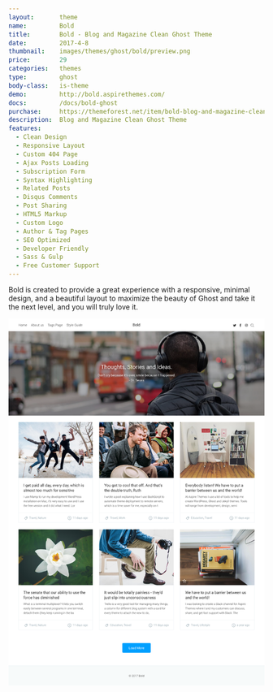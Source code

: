 ```yaml
---
layout:       theme
name:         Bold
title:        Bold - Blog and Magazine Clean Ghost Theme
date:         2017-4-8
thumbnail:    images/themes/ghost/bold/preview.png
price:        29
categories:   themes
type:         ghost
body-class:   is-theme
demo:         http://bold.aspirethemes.com/
docs:         /docs/bold-ghost
purchase:     https://themeforest.net/item/bold-blog-and-magazine-clean-ghost-theme/19663870
description:  Blog and Magazine Clean Ghost Theme
features:
  - Clean Design
  - Responsive Layout
  - Custom 404 Page
  - Ajax Posts Loading
  - Subscription Form
  - Syntax Highlighting
  - Related Posts
  - Disqus Comments
  - Post Sharing
  - HTML5 Markup
  - Custom Logo
  - Author & Tag Pages
  - SEO Optimized
  - Developer Friendly
  - Sass & Gulp
  - Free Customer Support
---
```


Bold is created to provide a great experience with a responsive, minimal design, and a beautiful layout to maximize the beauty of Ghost and take it the next level, and you will truly love it.

![bold-ghost-full-preview](/images/themes/ghost/bold/full-preview.png)